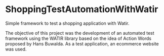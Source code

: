 # ShoppingTestAutomationWithWatir
Simple framework to test a shopping application with Watir.

The objective of this project was the development of an automated test framework using the WATIR library based on the idea of Action Words proposed by Hans Buwalda.
As a test application, an ecommerce website was used.

